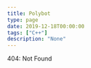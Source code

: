 ```yaml
---
title: Polybot
type: page
date: 2019-12-18T00:00:00
tags: ["C++"]
description: "None"
---
```


404: Not Found
